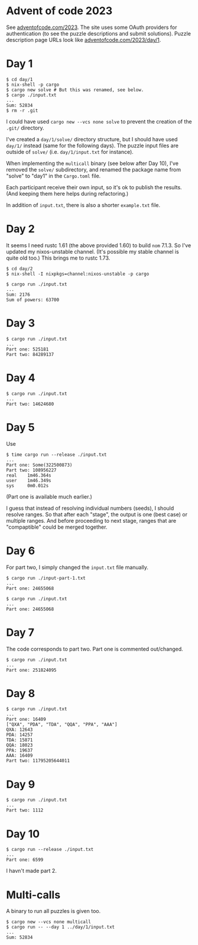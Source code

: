 # Advent of code 2023

See [adventofcode.com/2023](https://adventofcode.com/2023). The site uses some
OAuth providers for authentication (to see the puzzle descriptions and submit
solutions). Puzzle description page URLs look like
[adventofcode.com/2023/day/1](https://adventofcode.com/2023/day/1).

# Day 1

```
$ cd day/1
$ nix-shell -p cargo
$ cargo new solve # But this was renamed, see below.
$ cargo ./input.txt
...
Sum: 52834
$ rm -r .git
```

I could have used `cargo new --vcs none solve` to prevent the creation of the
`.git/` directory.

I've created a `day/1/solve/` directory structure, but I should have used
`day/1/` instead (same for the following days). The puzzle input files are
outside of `solve/` (i.e. `day/1/input.txt` for instance).

When implementing the `multicall` binary (see below after Day 10), I've removed
the `solve/` subdirectory, and renamed the package name from "solve" to "day1"
in the `Cargo.toml` file.

Each participant receive their own input, so it's ok to publish the results.
(And keeping them here helps during refactoring.)

In addition of `input.txt`, there is also a shorter `example.txt` file.

# Day 2

It seems I need rustc 1.61 (the above provided 1.60) to build `nom` 7.1.3. So
I've updated my nixos-unstable channel. (It's possible my stable channel is
quite old too.) This brings me to rustc 1.73.

```
$ cd day/2
$ nix-shell -I nixpkgs=channel:nixos-unstable -p cargo
```

```
$ cargo run ./input.txt
...
Sum: 2176
Sum of powers: 63700
```

# Day 3

```
$ cargo run ./input.txt
...
Part one: 525181
Part two: 84289137
```

# Day 4

```
$ cargo run ./input.txt
...
Part two: 14624680
```

# Day 5

Use

```
$ time cargo run --release ./input.txt
...
Part one: Some(322500873)
Part two: 108956227
real    1m46.364s
user    1m46.349s
sys     0m0.012s
```

(Part one is available much earlier.)

I guess that instead of resolving individual numbers (seeds), I should resolve
ranges. So that after each "stage", the output is one (best case) or multiple
ranges. And before proceeding to next stage, ranges that are "compaptible"
could be merged together.

# Day 6

For part two, I simply changed the `input.txt` file manually.

```
$ cargo run ./input-part-1.txt
...
Part one: 24655068
```

```
$ cargo run ./input.txt
...
Part one: 24655068
```

# Day 7

The code corresponds to part two. Part one is commented out/changed.

```
$ cargo run ./input.txt
...
Part one: 251824095
```

# Day 8

```
$ cargo run ./input.txt
...
Part one: 16409
["QXA", "PDA", "TDA", "QQA", "PPA", "AAA"]
QXA: 12643
PDA: 14257
TDA: 15871
QQA: 18023
PPA: 19637
AAA: 16409
Part two: 11795205644011
```

# Day 9

```
$ cargo run ./input.txt
...
Part two: 1112
```

# Day 10

```
$ cargo run --release ./input.txt
...
Part one: 6599
```

I havn't made part 2.


# Multi-calls

A binary to run all puzzles is given too.

```
$ cargo new --vcs none multicall
$ cargo run -- --day 1 ../day/1/input.txt
...
Sum: 52834
```
